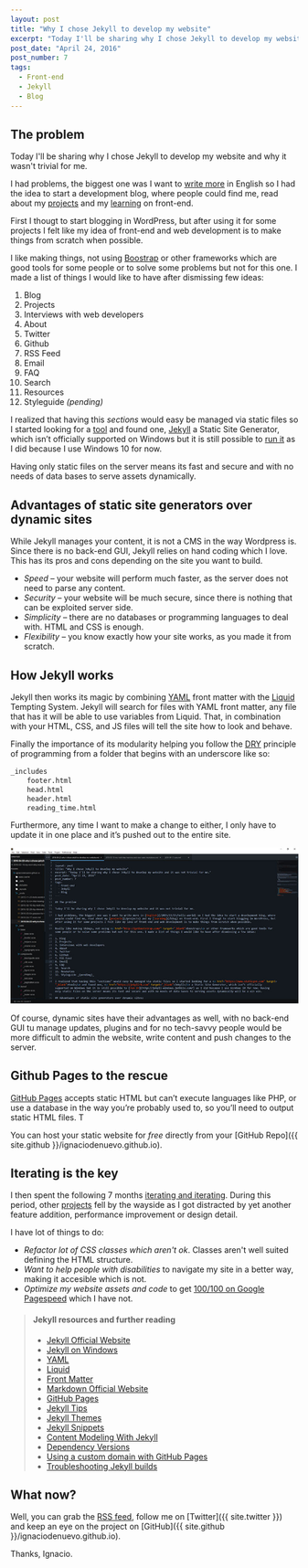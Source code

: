 ```yaml
---
layout: post
title: "Why I chose Jekyll to develop my website"
excerpt: "Today I'll be sharing why I chose Jekyll to develop my website and it was not trivial for me."
post_date: "April 24, 2016"
post_number: 7
tags: 
  - Front-end
  - Jekyll
  - Blog
---
```


## The problem

Today I'll be sharing why I chose Jekyll to develop my website and why it wasn't trivial for me.

I had problems, the biggest one was I want to [write more](/2015/11/25/hello-world) in English so I had the idea to start a development blog, where people could find me, read about my [projects](/projects) and my [learning](/blog) on front-end.

First I thougt to start blogging in WordPress, but after using it for some projects I felt like my idea of front-end and web development is to make things from scratch when possible.

I like making things, not using <a href="http://getbootstrap.com/" target="_blank">Boostrap</a> or other frameworks which are good tools for some people or to solve some problems but not for this one. I made a list of things I would like to have after dismissing few ideas:

1. Blog
2. Projects
3. Interviews with web developers
4. About
5. Twitter
6. Github
7. RSS Feed
8. Email
9. FAQ
10. Search
11. Resources
12. Styleguide _(pending)_

I realized that having this _sections_ would easy be managed via static files so I started looking for a <a href="https://www.staticgen.com" target="_blank">tool</a> and found one, <a href="https://jekyllrb.com" target="_blank">Jekyll</a> a Static Site Generator, which isn’t officially supported on Windows but it is still possible to [run it](http://jekyll-windows.juthilo.com/) as I did because I use Windows 10 for now.

Having only static files on the server means its fast and secure and with no needs of data bases to serve assets dynamically.

## Advantages of static site generators over dynamic sites

While Jekyll manages your content, it is not a CMS in the way Wordpress is. Since there is no back-end GUI, Jekyll relies on hand coding which I love. This has its pros and cons depending on the site you want to build.

+ *Speed* – your website will perform much faster, as the server does not need to parse any content.
+ *Security* – your website will be much secure, since there is nothing that can be exploited server side.
+ *Simplicity* – there are no databases or programming languages to deal with. HTML and CSS is enough.
+ *Flexibility* – you know exactly how your site works, as you made it from scratch.

## How Jekyll works

Jekyll then works its magic by combining [YAML](http://yaml.org) front matter with the [Liquid](https://shopify.github.io/liquid) Tempting System. Jekyll will search for files with YAML front matter, any file that has it will be able to use variables from Liquid. That, in combination with your HTML, CSS, and JS files will tell the site how to look and behave.

Finally the importance of its modularity helping you follow the [DRY](https://en.wikipedia.org/wiki/Don%27t_repeat_yourself) principle of programming from a folder that begins with an underscore like so:

	_includes
		footer.html
		head.html
		header.html
		reading_time.html

Furthermore, any time I want to make a change to either, I only have to update it in one place and it’s pushed out to the entire site.

<a href="/images/post-sublimetext-2--fullscreen.jpg">
	<img src="/images/post-sublimetext-2.jpg" alt="Sublime Text Editor">
</a>
 
Of course, dynamic sites have their advantages as well, with no back-end GUI tu manage updates, plugins and for no tech-savvy people would be more difficult to admin the website, write content and push changes to the server.

## Github Pages to the rescue

<a href="https://pages.github.com" target="_blank">GitHub Pages</a> accepts static HTML but can’t execute languages like PHP, or use a database in the way you’re probably used to, so you’ll need to output static HTML files. T

You can host your static website for *free* directly from your [GitHub Repo]({{ site.github }}/ignaciodenuevo.github.io).

## Iterating is the key

I then spent the following 7 months [iterating and iterating](https://github.com/IgnaciodeNuevo/ignaciodenuevo.github.io/commits). During this period, other [projects](/projects) fell by the wayside as I got distracted by yet another feature addition, performance improvement or design detail.

I have lot of things to do: 

+ *Refactor lot of CSS classes which aren't ok*. Classes aren't well suited defining the HTML structure.
+ *Want to help people with disabilities* to navigate my site in a better way, making it accesible which is not.
+ *Optimize my website assets and code* to get [100/100 on Google Pagespeed](https://developers.google.com/speed/pagespeed/insights/?url=http%3A%2F%2Fignaciodenuevo.com&tab=desktop) which I have not.

<div>
  <blockquote class="container  alert">
    <h4>Jekyll resources and further reading</h4>
    <ul>
      <li><a href="http://jekyllrb.com" target="_blank">Jekyll Official Website</a></li>
      <li><a href="http://jekyll-windows.juthilo.com" target="_blank">Jekyll on Windows</a></li>
      <li><a href="http://yaml.org" target="_blank">YAML</a></li>
      <li><a href="https://shopify.github.io/liquid" target="_blank">Liquid</a></li>
      <li><a href="https://docs.cloudcannon.com/editing/front-matter" target="_blank">Front Matter</a></li>
      <li><a href="http://daringfireball.net/projects/markdown" target="_blank">Markdown Official Website</a></li>
      <li><a href="https://pages.github.com" target="_blank">GitHub Pages</a></li>
      <li><a href="http://jekyll.tips" target="_blank">Jekyll Tips</a></li>
      <li><a href="http://jekyllthemes.org" target="_blank">Jekyll Themes</a></li>
      <li><a href="http://jekyllsnippets.com/" target="_blank">Jekyll Snippets</a></li>
      <li><a href="https://www.smashingmagazine.com/2016/02/content-modeling-with-jekyll" target="_blank">Content Modeling With Jekyll</a></li>
      <li><a href="https://pages.github.com/versions" target="_blank">Dependency Versions</a></li>
      <li><a href="https://help.github.com/articles/using-a-custom-domain-with-github-pages" target="_blank">Using a custom domain with GitHub Pages</a></li>
      <li><a href="https://help.github.com/articles/troubleshooting-jekyll-builds" target="_blank">Troubleshooting Jekyll builds</a></li>
    </ul>
  </blockquote>
</div>

## What now?

Well, you can grab the [RSS feed](/feed.xml), follow me on [Twitter]({{ site.twitter }}) and keep an eye on the project on [GitHub]({{ site.github }}/ignaciodenuevo.github.io).

Thanks, Ignacio.